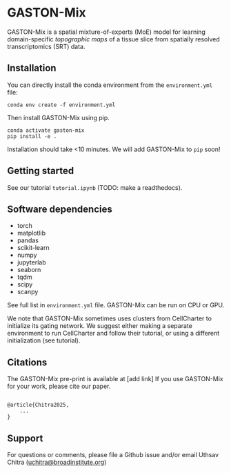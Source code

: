 # GASTON-Mix

GASTON-Mix is a spatial mixture-of-experts (MoE) model for learning domain-specific _topographic maps_ of a tissue slice from spatially resolved transcriptomics (SRT) data.

## Installation
You can directly install the conda environment from the `environment.yml` file:

```
conda env create -f environment.yml
```

Then install GASTON-Mix using pip.

```
conda activate gaston-mix
pip install -e .
```

Installation should take <10 minutes. We will add GASTON-Mix to `pip` soon!

## Getting started

See our tutorial `tutorial.ipynb` (TODO: make a readthedocs).

## Software dependencies
* torch
* matplotlib 
* pandas
* scikit-learn
* numpy
* jupyterlab
* seaborn
* tqdm
* scipy
* scanpy

See full list in `environment.yml` file. GASTON-Mix can be run on CPU or GPU.

We note that GASTON-Mix sometimes uses clusters from CellCharter to initialize its gating network. We suggest either making a separate environment to run CellCharter and follow their tutorial, or using a different initialization (see tutorial). 

## Citations

The GASTON-Mix pre-print is available at [add link] If you use GASTON-Mix for your work, please cite our paper.

```

@article{Chitra2025,
	...
}

```

## Support
For questions or comments, please file a Github issue and/or email Uthsav Chitra (uchitra@broadinstitute.org)
